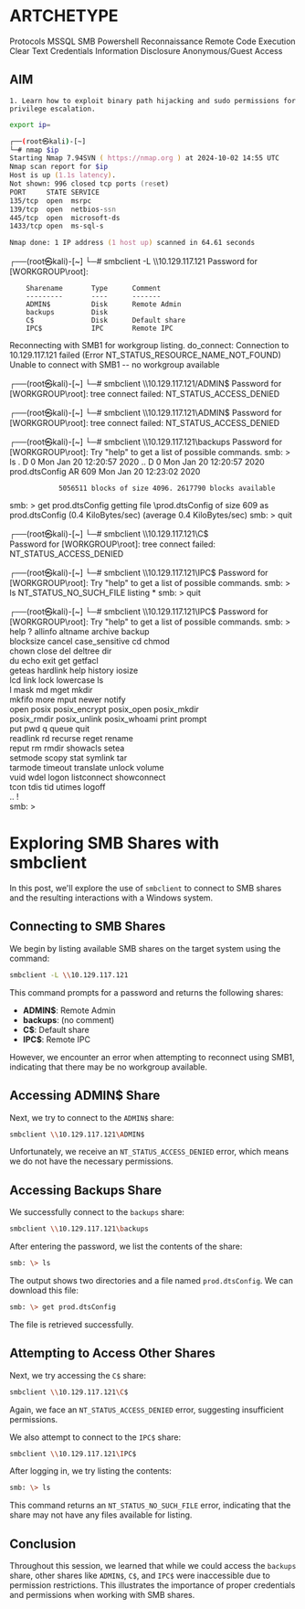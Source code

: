 # ARTCHETYPE
Protocols
MSSQL
SMB
Powershell
Reconnaissance
Remote Code Execution
Clear Text Credentials
Information Disclosure
Anonymous/Guest Access

  ## AIM
    1. Learn how to exploit binary path hijacking and sudo permissions for privilege escalation.

```bash
export ip=
```
```zsh
┌──(root㉿kali)-[~]
└─# nmap $ip
Starting Nmap 7.94SVN ( https://nmap.org ) at 2024-10-02 14:55 UTC
Nmap scan report for $ip
Host is up (1.1s latency).
Not shown: 996 closed tcp ports (reset)
PORT     STATE SERVICE
135/tcp  open  msrpc
139/tcp  open  netbios-ssn
445/tcp  open  microsoft-ds
1433/tcp open  ms-sql-s

Nmap done: 1 IP address (1 host up) scanned in 64.61 seconds

````






                                                                                                                                 
┌──(root㉿kali)-[~]
└─# smbclient -L \\\\10.129.117.121
Password for [WORKGROUP\root]:

        Sharename       Type      Comment
        ---------       ----      -------
        ADMIN$          Disk      Remote Admin
        backups         Disk      
        C$              Disk      Default share
        IPC$            IPC       Remote IPC
Reconnecting with SMB1 for workgroup listing.
do_connect: Connection to 10.129.117.121 failed (Error NT_STATUS_RESOURCE_NAME_NOT_FOUND)
Unable to connect with SMB1 -- no workgroup available
                                                                                                                                 
┌──(root㉿kali)-[~]
└─# smbclient \\\\10.129.117.121/ADMIN$ 
Password for [WORKGROUP\root]:
tree connect failed: NT_STATUS_ACCESS_DENIED
                                                                                                                                 
┌──(root㉿kali)-[~]
└─# smbclient \\\\10.129.117.121\\ADMIN$
Password for [WORKGROUP\root]:
tree connect failed: NT_STATUS_ACCESS_DENIED
                                                                                                                                 
┌──(root㉿kali)-[~]
└─# smbclient \\\\10.129.117.121\\backups
Password for [WORKGROUP\root]:
Try "help" to get a list of possible commands.
smb: \> ls
  .                                   D        0  Mon Jan 20 12:20:57 2020
  ..                                  D        0  Mon Jan 20 12:20:57 2020
  prod.dtsConfig                     AR      609  Mon Jan 20 12:23:02 2020

                5056511 blocks of size 4096. 2617790 blocks available
smb: \> get prod.dtsConfig
getting file \prod.dtsConfig of size 609 as prod.dtsConfig (0.4 KiloBytes/sec) (average 0.4 KiloBytes/sec)
smb: \> quit
                                                                                                                                 
┌──(root㉿kali)-[~]
└─# smbclient \\\\10.129.117.121\\C$     
Password for [WORKGROUP\root]:
tree connect failed: NT_STATUS_ACCESS_DENIED
                                                                                                                                 
┌──(root㉿kali)-[~]
└─# smbclient \\\\10.129.117.121\\IPC$
Password for [WORKGROUP\root]:
Try "help" to get a list of possible commands.
smb: \> ls
NT_STATUS_NO_SUCH_FILE listing \*
smb: \> quit
                                                                                                                                 
┌──(root㉿kali)-[~]
└─# smbclient \\\\10.129.117.121\\IPC$
Password for [WORKGROUP\root]:
Try "help" to get a list of possible commands.
smb: \> help
?              allinfo        altname        archive        backup         
blocksize      cancel         case_sensitive cd             chmod          
chown          close          del            deltree        dir            
du             echo           exit           get            getfacl        
geteas         hardlink       help           history        iosize         
lcd            link           lock           lowercase      ls             
l              mask           md             mget           mkdir          
mkfifo         more           mput           newer          notify         
open           posix          posix_encrypt  posix_open     posix_mkdir    
posix_rmdir    posix_unlink   posix_whoami   print          prompt         
put            pwd            q              queue          quit           
readlink       rd             recurse        reget          rename         
reput          rm             rmdir          showacls       setea          
setmode        scopy          stat           symlink        tar            
tarmode        timeout        translate      unlock         volume         
vuid           wdel           logon          listconnect    showconnect    
tcon           tdis           tid            utimes         logoff         
..             !              
smb: \> 






# Exploring SMB Shares with smbclient

In this post, we'll explore the use of `smbclient` to connect to SMB shares and the resulting interactions with a Windows system.

## Connecting to SMB Shares

We begin by listing available SMB shares on the target system using the command:

```bash
smbclient -L \\10.129.117.121
```

This command prompts for a password and returns the following shares:

- **ADMIN$**: Remote Admin
- **backups**: (no comment)
- **C$**: Default share
- **IPC$**: Remote IPC

However, we encounter an error when attempting to reconnect using SMB1, indicating that there may be no workgroup available.

## Accessing ADMIN$ Share

Next, we try to connect to the `ADMIN$` share:

```bash
smbclient \\10.129.117.121\ADMIN$
```

Unfortunately, we receive an `NT_STATUS_ACCESS_DENIED` error, which means we do not have the necessary permissions.

## Accessing Backups Share

We successfully connect to the `backups` share:

```bash
smbclient \\10.129.117.121\backups
```

After entering the password, we list the contents of the share:

```bash
smb: \> ls
```

The output shows two directories and a file named `prod.dtsConfig`. We can download this file:

```bash
smb: \> get prod.dtsConfig
```

The file is retrieved successfully.

## Attempting to Access Other Shares

Next, we try accessing the `C$` share:

```bash
smbclient \\10.129.117.121\C$
```

Again, we face an `NT_STATUS_ACCESS_DENIED` error, suggesting insufficient permissions.

We also attempt to connect to the `IPC$` share:

```bash
smbclient \\10.129.117.121\IPC$
```

After logging in, we try listing the contents:

```bash
smb: \> ls
```

This command returns an `NT_STATUS_NO_SUCH_FILE` error, indicating that the share may not have any files available for listing.

## Conclusion

Throughout this session, we learned that while we could access the `backups` share, other shares like `ADMIN$`, `C$`, and `IPC$` were inaccessible due to permission restrictions. This illustrates the importance of proper credentials and permissions when working with SMB shares.
```
